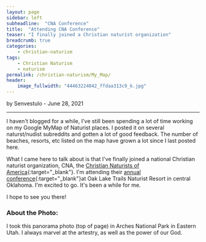 ```yaml
---
layout: page
sidebar: left
subheadline:  "CNA Conference"
title:  "Attending CNA Conference"
teaser: "I finally joined a Christian naturist organization"
breadcrumb: true
categories:
    - christian-naturism
tags:
    - Christian Naturism
    - naturism
permalink: /christian-naturism/My_Map/
header:
    image_fullwidth: "44463224042_ffdaa313c9_k.jpg"
---
```

by Senvestulo - June 28, 2021
* * *

I haven't blogged for a while, I've still been spending a lot of time working on my Google MyMap of Naturist places.  I posted it on several naturst/nudist subreddits and gotten a lot of good feedback.  The number of beaches, resorts, etc listed on the map have grown a lot since I last posted here.

What I came here to talk about is that I've finally joined a national Christian naturist organization, CNA, the [Christian Naturists of America](https://christiannaturistsofamerica.wordpress.com/){:target="_blank"}.  I'm attending their [annual conference](https://christiannaturistsofamerica.wordpress.com/2021/05/24/chapel-at-oaklake-trails-july-3-5/){:target="_blank"}at Oak Lake Trails Naturist Resort in central Oklahoma.  I'm excited to go.  It's been a while for me. 

I hope to see you there!



### About the Photo:
I took this panorama photo (top of page) in Arches National Park in Eastern Utah.  I always marvel at the artestry, as well as the power of our God.
